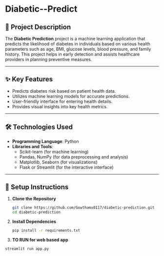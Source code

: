 # Diabetic--Predict

## 📜 Project Description  
The **Diabetic Prediction** project is a machine learning application that predicts the likelihood of diabetes in individuals based on various health parameters such as age, BMI, glucose levels, blood pressure, and family history. This project helps in early detection and assists healthcare providers in planning preventive measures.  

---

## ✨ Key Features  
- Predicts diabetes risk based on patient health data.  
- Utilizes machine learning models for accurate predictions.  
- User-friendly interface for entering health details.  
- Provides visual insights into key health metrics.  

---

## 🛠️ Technologies Used  
- **Programming Language**: Python  
- **Libraries and Tools**:  
  - Scikit-learn (for machine learning)  
  - Pandas, NumPy (for data preprocessing and analysis)  
  - Matplotlib, Seaborn (for visualizations)  
  - Flask or Streamlit (for the interactive interface)  

---

## 🚀 Setup Instructions  

1. **Clone the Repository**  
   ```bash  
   git clone https://github.com/Gowthamx0117/diabetic-prediction.git  
   cd diabetic-prediction

2. **Install Dependencies**
   ```bash  
   pip install -r requirements.txt  

3.  **TO RUN for web based app**
   ```bash
   streamlit run app.py  

